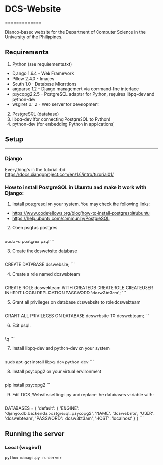 # DCS-Website
=============

Django-based website for the Department of Computer Science in the University of the Philippines.

## Requirements

1. Python (see requirements.txt)
  * Django 1.6.4 - Web Framework
  * Pillow 2.4.0 - Images
  * South 1.0 - Database Migrations
  * argparse 1.2 - Django management via command-line interface
  * psycopg2 2.5 - PostgreSQL adapter for Python, requires libpq-dev and python-dev
  * wsgiref 0.1.2 - Web server for development
2. PostgreSQL (database)
3. libpq-dev (for connecting PostgreSQL to Python)
4. python-dev (for embedding Python in applications)

## Setup
--------

### Django
Everything's in the tutorial :bd  
https://docs.djangoproject.com/en/1.6/intro/tutorial01/

### How to install PostgreSQL in Ubuntu and make it work with Django:
1. Install postgresql on your system. You may check the following links:
  * https://www.codefellows.org/blog/how-to-install-postgresql#ubuntu
  * https://help.ubuntu.com/community/PostgreSQL
2. Open psql as postgres

    ```
sudo -u postgres psql
    ```

3. Create the dcswebsite database

    ```sql
CREATE DATABASE dcswebsite;
    ```

4. Create a role named dcswebteam

    ```sql
CREATE ROLE dcswebteam WITH CREATEDB CREATEROLE CREATEUSER INHERIT LOGIN REPLICATION PASSWORD 'dcsw3bt3am';
    ```

5. Grant all privileges on database dcswebsite to role dcswebteam

    ```sql
GRANT ALL PRIVILEGES ON DATABASE dcswebsite TO dcswebteam;
    ```

6. Exit psql.

    ```sql
\q
    ```

7. Install libpq-dev and python-dev on your system

    ```
sudo apt-get install libpq-dev python-dev
    ```

8. Install psycopg2 on your virtual environment

    ```
pip install psycopg2
    ```

9. Edit DCS_Website/settings.py and replace the databases variable with:

    ```python
DATABASES = {
    'default': {
        'ENGINE': 'django.db.backends.postgresql_psycopg2',
        'NAME': 'dcswebsite',
        'USER': 'dcswebteam',
        'PASSWORD': 'dcsw3bt3am',
        'HOST': 'localhost'
    }
}
    ```

## Running the server

### Local (wsgiref)
```
python manage.py runserver
```
